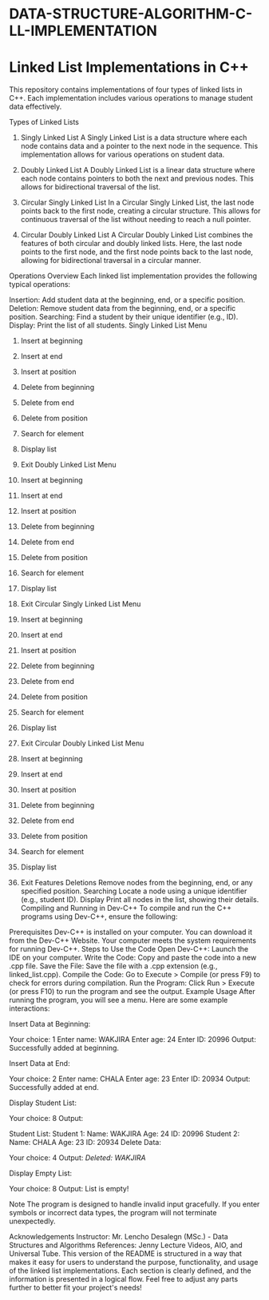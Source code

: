 # DATA-STRUCTURE-ALGORITHM-C-LL-IMPLEMENTATION
# Linked List Implementations in C++


This repository contains implementations of four types of linked lists in C++. Each implementation includes various operations to manage student data effectively.

Types of Linked Lists
1. Singly Linked List
A Singly Linked List is a data structure where each node contains data and a pointer to the next node in the sequence. This implementation allows for various operations on student data.

2. Doubly Linked List
A Doubly Linked List is a linear data structure where each node contains pointers to both the next and previous nodes. This allows for bidirectional traversal of the list.

3. Circular Singly Linked List
In a Circular Singly Linked List, the last node points back to the first node, creating a circular structure. This allows for continuous traversal of the list without needing to reach a null pointer.

4. Circular Doubly Linked List
A Circular Doubly Linked List combines the features of both circular and doubly linked lists. Here, the last node points to the first node, and the first node points back to the last node, allowing for bidirectional traversal in a circular manner.

Operations Overview
Each linked list implementation provides the following typical operations:

Insertion: Add student data at the beginning, end, or a specific position.
Deletion: Remove student data from the beginning, end, or a specific position.
Searching: Find a student by their unique identifier (e.g., ID).
Display: Print the list of all students.
Singly Linked List Menu


1. Insert at beginning
2. Insert at end
3. Insert at position
4. Delete from beginning
5. Delete from end
6. Delete from position
7. Search for element
8. Display list
9. Exit
Doubly Linked List Menu


1. Insert at beginning
2. Insert at end
3. Insert at position
4. Delete from beginning
5. Delete from end
6. Delete from position
7. Search for element
8. Display list
9. Exit
Circular Singly Linked List Menu


1. Insert at beginning
2. Insert at end
3. Insert at position
4. Delete from beginning
5. Delete from end
6. Delete from position
7. Search for element
8. Display list
9. Exit
Circular Doubly Linked List Menu


1. Insert at beginning
2. Insert at end
3. Insert at position
4. Delete from beginning
5. Delete from end
6. Delete from position
7. Search for element
8. Display list
9. Exit
Features
Deletions
Remove nodes from the beginning, end, or any specified position.
Searching
Locate a node using a unique identifier (e.g., student ID).
Display
Print all nodes in the list, showing their details.
Compiling and Running in Dev-C++
To compile and run the C++ programs using Dev-C++, ensure the following:

Prerequisites
Dev-C++ is installed on your computer. You can download it from the Dev-C++ Website.
Your computer meets the system requirements for running Dev-C++.
Steps to Use the Code
Open Dev-C++: Launch the IDE on your computer.
Write the Code: Copy and paste the code into a new .cpp file.
Save the File: Save the file with a .cpp extension (e.g., linked_list.cpp).
Compile the Code: Go to Execute &gt; Compile (or press F9) to check for errors during compilation.
Run the Program: Click Run &gt; Execute (or press F10) to run the program and see the output.
Example Usage
After running the program, you will see a menu. Here are some example interactions:

Insert Data at Beginning:


Your choice: 1
Enter name: WAKJIRA
Enter age: 24
Enter ID: 20996
Output: Successfully added at beginning.

Insert Data at End:


Your choice: 2
Enter name: CHALA
Enter age: 23
Enter ID: 20934
Output: Successfully added at end.

Display Student List:


Your choice: 8
Output:



Student List:
     Student 1:
     Name: WAKJIRA
     Age: 24
     ID: 20996
     Student 2:
     Name: CHALA
     Age: 23
     ID: 20934
Delete Data:


Your choice: 4
Output: _Deleted: WAKJIRA_

Display Empty List:


Your choice: 8
Output: List is empty!

Note
The program is designed to handle invalid input gracefully. If you enter symbols or incorrect data types, the program will not terminate unexpectedly.

Acknowledgements
Instructor: Mr. Lencho Desalegn (MSc.) - Data Structures and Algorithms
References: Jenny Lecture Videos, AIO, and Universal Tube.
This version of the README is structured in a way that makes it easy for users to understand the purpose, functionality, and usage of the linked list implementations. Each section is clearly defined, and the information is presented in a logical flow. Feel free to adjust any parts further to better fit your project's needs!
